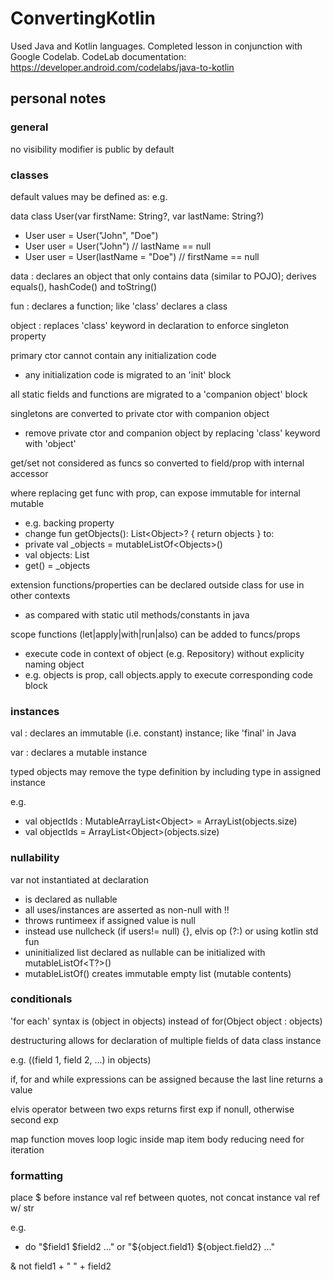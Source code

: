 # ConvertingKotlin

Used Java and Kotlin languages. Completed lesson in conjunction with Google Codelab. CodeLab documentation: https://developer.android.com/codelabs/java-to-kotlin

## personal notes

### general

no visibility modifier is public by default

### classes

default values may be defined as: e.g. 

data class User(var firstName: String?, var lastName: String?)
* User user = User("John", "Doe")
* User user = User("John") // lastName == null
* User user = User(lastName = "Doe") // firstName == null

data : declares an object that only contains data (similar to POJO); derives equals(), hashCode() and toString()

fun : declares a function; like 'class' declares a class

object : replaces 'class' keyword in declaration to enforce singleton property

primary ctor cannot contain any initialization code
* any initialization code is migrated to an 'init' block

all static fields and functions are migrated to a 'companion object' block

singletons are converted to private ctor with companion object
* remove private ctor and companion object by replacing 'class' keyword with 'object'

get/set not considered as funcs so converted to field/prop with internal accessor

where replacing get func with prop, can expose immutable for internal mutable 
* e.g. backing property
* change fun getObjects(): List<Object\>? { return objects } to:
* private val _objects = mutableListOf<Objects\>()
* val objects: List<Objects>	
* get() = _objects

extension functions/properties can be declared outside class for use in other contexts
* as compared with static util methods/constants in java

scope functions (let|apply|with|run|also) can be added to funcs/props
* execute code in context of object (e.g. Repository) without explicity naming object
* e.g. objects is prop, call objects.apply to execute corresponding code block

### instances

val : declares an immutable (i.e. constant) instance; like 'final' in Java

var : declares a mutable instance

typed objects may remove the type definition by including type in assigned instance

e.g. 
* val objectIds : MutableArrayList<Object\> = ArrayList(objects.size)
* val objectIds = ArrayList<Object\>(objects.size)

### nullability

var not instantiated at declaration 
* is declared as nullable
* all uses/instances are asserted as non-null with !! 
* throws runtimeex if assigned value is null
* instead use nullcheck (if users!= null) {}, elvis op (?:) or using kotlin std fun
* uninitialized list declared as nullable can be initialized with mutableListOf<T?>()
* mutableListOf() creates immutable empty list (mutable contents)

### conditionals

'for each' syntax is (object in objects) instead of for(Object object : objects)

destructuring allows for declaration of multiple fields of data class instance

e.g. ((field 1, field 2, ...) in objects)

if, for and while expressions can be assigned because the last line returns a value

elvis operator between two exps returns first exp if nonull, otherwise second exp

map function moves loop logic inside map item body reducing need for iteration

### formatting

place $ before instance val ref between quotes, not concat instance val ref w/ str

e.g.
 
* do "$field1 $field2 ..." or "${object.field1} ${object.field2} ..." 

& not field1 + " " + field2
